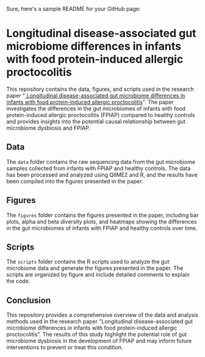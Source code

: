 Sure, here's a sample README for your GitHub page:

# Longitudinal disease-associated gut microbiome differences in infants with food protein-induced allergic proctocolitis

This repository contains the data, figures, and scripts used in the research paper "<a href="https://pubmed.ncbi.nlm.nih.gov/36138438/"> Longitudinal disease-associated gut microbiome differences in infants with food protein-induced allergic proctocolitis</a>". The paper investigates the differences in the gut microbiomes of infants with food protein-induced allergic proctocolitis (FPIAP) compared to healthy controls and provides insights into the potential causal relationship between gut microbiome dysbiosis and FPIAP.

## Data

The `data` folder contains the raw sequencing data from the gut microbiome samples collected from infants with FPIAP and healthy controls. The data has been processed and analyzed using QIIME2 and R, and the results have been compiled into the figures presented in the paper.

## Figures

The `figures` folder contains the figures presented in the paper, including bar plots, alpha and beta diversity plots, and heatmaps showing the differences in the gut microbiomes of infants with FPIAP and healthy controls over time.

## Scripts

The `scripts` folder contains the R scripts used to analyze the gut microbiome data and generate the figures presented in the paper. The scripts are organized by figure and include detailed comments to explain the code.

## Conclusion

This repository provides a comprehensive overview of the data and analysis methods used in the research paper "Longitudinal disease-associated gut microbiome differences in infants with food protein-induced allergic proctocolitis". The results of this study highlight the potential role of gut microbiome dysbiosis in the development of FPIAP and may inform future interventions to prevent or treat this condition.
